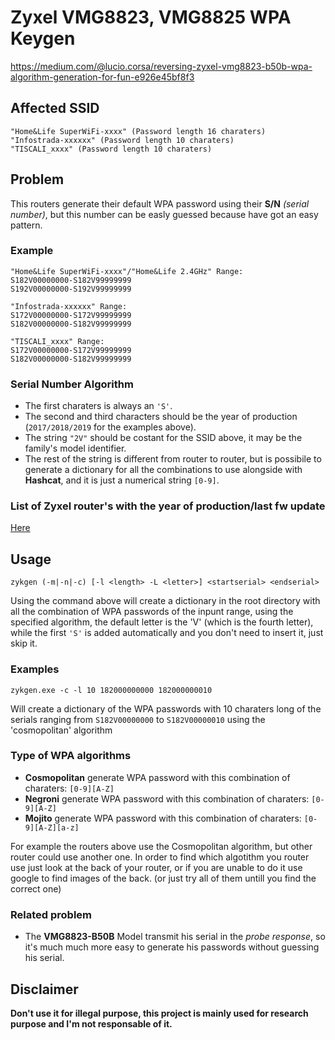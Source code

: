 # Zyxel VMG8823, VMG8825 WPA Keygen

https://medium.com/@lucio.corsa/reversing-zyxel-vmg8823-b50b-wpa-algorithm-generation-for-fun-e926e45bf8f3

## Affected SSID
```
"Home&Life SuperWiFi-xxxx" (Password length 16 charaters)
"Infostrada-xxxxxx" (Password length 10 charaters)
"TISCALI_xxxx" (Password length 10 charaters)
```


## Problem

This routers generate their default WPA password using their **S/N** *(serial number)*, but this number can be easly guessed because have got an easy pattern.

### Example

```
"Home&Life SuperWiFi-xxxx"/"Home&Life 2.4GHz" Range:
S182V00000000-S182V99999999
S192V00000000-S192V99999999

"Infostrada-xxxxxx" Range:
S172V00000000-S172V99999999
S182V00000000-S182V99999999

"TISCALI_xxxx" Range:
S172V00000000-S172V99999999
S182V00000000-S182V99999999
```

### Serial Number Algorithm
- The first charaters is always an `'S'`.
- The second and third characters should be the year of production (`2017/2018/2019` for the examples above).
- The string `"2V"` should be costant for the SSID above, it may be the family's model identifier.
- The rest of the string is different from router to router, but is possibile to generate a dictionary for all the combinations to use alongside with **Hashcat**, and it is just a numerical string `[0-9]`.

### List of Zyxel router's with the year of production/last fw update
 [Here](https://pastebin.com/guGVzeNj)

## Usage
```
zykgen (-m|-n|-c) [-l <length> -L <letter>] <startserial> <endserial> 
```
Using the command above will create a dictionary in the root directory with all the combination of WPA passwords of the inpunt range, using the specified algorithm, the default letter is the 'V' (which is the fourth letter), while the first `'S'` is added automatically and you don't need to insert it, just skip it.
  
### Examples
```
zykgen.exe -c -l 10 182000000000 182000000010
```
Will create a dictionary of the WPA passwords with 10 charaters long of the serials ranging from `S182V00000000` to `S182V00000010` using the 'cosmopolitan' algorithm 

### Type of WPA algorithms 
- **Cosmopolitan** generate WPA password with this combination of charaters: `[0-9][A-Z]`
- **Negroni** generate WPA password with this combination of charaters: `[0-9][A-Z]`
- **Mojito** generate WPA password with this combination of charaters: `[0-9][A-Z][a-z]`

For example the routers above use the Cosmopolitan algorithm, but other router could use another one. 
In order to find which algotithm you router use just look at the back of your router, or if you are unable to do it use google to find images of the back. (or just try all of them untill you find the correct one)

### Related problem
- The **VMG8823-B50B** Model transmit his serial in the *probe response*, so it's  much much more easy to generate his passwords without guessing his serial.

## Disclaimer
**Don't use it for illegal purpose, this project is mainly used for research purpose and I'm not responsable of it.**
